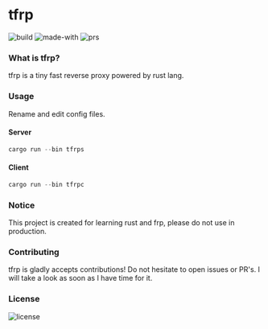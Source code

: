 # tfrp
![build](https://img.shields.io/github/workflow/status/nkypy/tfrp/CI?style=flat-square)
![made-with](https://img.shields.io/badge/made%20with-Rust-dea584.svg?style=flat-square)
![prs](https://img.shields.io/badge/PRs-welcome-brightgreen.svg?style=flat-square)

### What is tfrp?
tfrp is a tiny fast reverse proxy powered by rust lang.

### Usage
Rename and edit config files.
#### Server
```rust
cargo run --bin tfrps
```

#### Client
```rust
cargo run --bin tfrpc
```

### Notice
This project is created for learning rust and frp, please do not use in production.

### Contributing
tfrp is gladly accepts contributions! Do not hesitate to open issues or PR's.
I will take a look as soon as I have time for it.

### License
![license](https://img.shields.io/github/license/nkypy/tfrp?style=for-the-badge)
